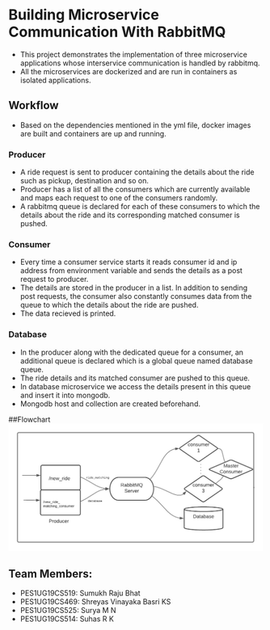 
# Building Microservice Communication With RabbitMQ

* This project demonstrates the implementation of three microservice applications whose interservice communication is handled by rabbitmq.
* All the microservices are dockerized and are run in containers as isolated applications.


## Workflow

* Based on the dependencies mentioned in the yml file, docker images are built and containers are up and running.
### Producer

* A ride request is sent to producer containing the details about the ride such as pickup, destination and so on.
* Producer has a list of all the consumers which are currently available and maps each request to one of the consumers randomly.
* A rabbitmq queue is declared for each of these consumers to which the details about the ride and its corresponding matched consumer is pushed.

### Consumer

* Every time a consumer service starts it reads consumer id and ip address from environment variable and sends the details as a post request to producer.
* The details are stored in the producer in a list. In addition to sending post requests, the consumer also constantly consumes data from the queue to which the details about the ride are pushed. 
* The data recieved is printed.

### Database

* In the producer along with the dedicated queue for a consumer, an additional queue is declared which is a global queue named database queue. 
* The ride details and its matched consumer are pushed to this queue. 
* In database microservice we access the details present in this queue and insert it into mongodb. 
* Mongodb host and collection are created beforehand.


##Flowchart
![](/flowchart.png)


## Team Members:
- PES1UG19CS519: Sumukh Raju Bhat
- PES1UG19CS469: Shreyas Vinayaka Basri KS
- PES1UG19CS525: Surya M N
- PES1UG19CS514: Suhas R K
